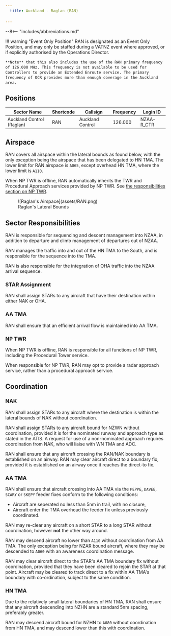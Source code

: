 ```yaml
---
  title: Auckland - Raglan (RAN)

---
```


--8<-- "includes/abbreviations.md"

!!! warning "Event Only Position"
    RAN is designated as an Event Only Position, and may only be staffed during a VATNZ event where approved, or if explicitly authorised by the Operations Director.

    **Note** that this also includes the use of the RAN primary frequency of 126.000 MHz. This frequency is not available to be used for Controllers to provide an Extended Enroute service. The primary frequency of OCR provides more than enough coverage in the Auckland area.

## Positions

| Sector Name               | Shortcode | Callsign         | Frequency | Login ID   |
| ------------------------- | --------- | ---------------- | --------- | ---------- |
| Auckland Control (Raglan) | RAN       | Auckland Control | 126.000   | NZAA-R_CTR |

## Airspace

RAN covers all airspace within the lateral bounds as found below, with the only exception being the airspace that has been delegated to HN TMA. The lower limit for RAN airspace is `A065`, except overhead HN TMA, where the lower limit is `A110`.

When NP TWR is offline, RAN automatically inherits the TWR and Procedural Approach services provided by NP TWR. See [the responsibilities section on NP TWR](#np-twr).

<figure markdown> 
  ![Raglan's Airspace](assets/RAN.png)
  <figcaption>Raglan's Lateral Bounds</figcaption>
</figure>

## Sector Responsibilities

RAN is responsible for sequencing and descent management into NZAA, in addition to departure and climb management of departures out of NZAA.

RAN manages the traffic into and out of the HN TMA to the South, and is responsible for the sequence into the TMA.

RAN is also responsible for the integration of OHA traffic into the NZAA arrival sequence.

### STAR Assignment

RAN shall assign STARs to any aircraft that have their destination within either NAK or OHA. 

### AA TMA

RAN shall ensure that an efficient arrival flow is maintained into AA TMA. 

### NP TWR

When NP TWR is offline, RAN is responsible for all functions of NP TWR, including the Procedural Tower service. 

When responsible for NP TWR, RAN may opt to provide a radar approach service, rather than a procedural approach service. 

## Coordination

### NAK

RAN shall assign STARs to any aircraft where the destination is within the lateral bounds of NAK without coordination.

RAN shall assign STARs to any aircraft bound for NZWN without coordination, provided it is for the nominated runway and approach type as stated in the ATIS. A request for use of a non-nominated approach requires coordination from NAK, who will liaise with WN TMA and ADC.

RAN shall ensure that any aircraft crossing the RAN/NAK boundary is established on an airway. RAN may clear aircraft direct to a boundary fix, provided it is established on an airway once it reaches the direct-to fix.


### AA TMA

RAN shall ensure that aircraft crossing into AA TMA via the `PEPPE`, `DAVEE`, `SCARY` or `SKEPY` feeder fixes conform to the following conditions:

  - Aircraft are seperated no less than 5nm in trail, with no closure,
  - Aircraft enter the TMA overhead the feeder fix unless previously coordinated.

RAN may re-clear any aircraft on a short STAR to a long STAR without coordination, however **not** the other way around.

RAN may descend aircraft no lower than `A110` without coordination from AA TMA. The only exception being for NZAR bound aircraft, where they may be descended to `A060` with an awareness coordination message.

RAN may clear aircraft direct to the STAR's AA TMA boundary fix without coordination, provided that they have been cleared to rejoin the STAR at that point. Aircraft may be cleared to track direct to a fix within AA TMA's boundary with co-ordination, subject to the same condition.

### HN TMA

Due to the relatively small lateral boundaries of HN TMA, RAN shall ensure that any aircraft descending into NZHN are a standard 5nm spacing, preferably greater.

RAN may descend aircraft bound for NZHN to `A080` without coordination from HN TMA, and may descend lower than this with coordination.